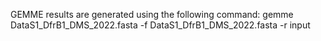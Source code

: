 GEMME results are generated using the following command:
gemme DataS1_DfrB1_DMS_2022.fasta -f DataS1_DfrB1_DMS_2022.fasta -r input


